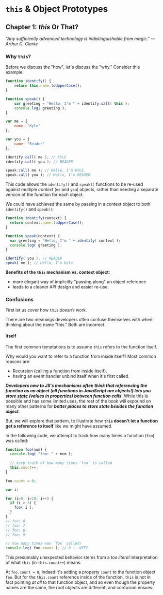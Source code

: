 # `this` & Object Prototypes

## Chapter 1: *this* Or That?

*"Any sufficiently advanced technology is indistinguishable from magic." — Arthur C. Clarke*

### Why `this`?

Before we discuss the "how", let's discuss the "why." Consider this example:

```javascript
function identify() {
	return this.name.toUpperCase();
}

function speak() {
	var greeting = "Hello, I'm " + identify.call( this );
	console.log( greeting );
}

var me = {
	name: "Kyle"
};

var you = {
	name: "Reader"
};

identify.call( me ); // KYLE
identify.call( you ); // READER

speak.call( me ); // Hello, I'm KYLE
speak.call( you ); // Hello, I'm READER
```

This code allows the `identify()` and `speak()` functions to be re-used against multiple *context* (`me` and `you`) objects, rather than needing a separate version of the function for each object.

We could have achieved the same by passing in a context object to both `identify()` and `speak()`:

```javascript
function identify(context) {
  return context.name.toUpperCase();
}

function speak(context) {
  var greeting = "Hello, I'm " + identify( context );
  console.log( greeting );
}

identify( you ); // READER
speak( me ); // Hello, I'm Kyle
```

**Benefits of the `this` mechanism vs. context object**:

- more elegant way of implicitly "passing along" an object reference
- leads to a cleaner API design and easier re-use.

### Confusions

First let us cover how `this` *doesn't* work.

There are two meanings developers often confuse themselves with when thinking about the name "this." Both are incorrect.

#### Itself

The first common temptations is to assume `this` refers to the function itself.

Why would you want to refer to a function from inside itself? Most common reasons are:

- Recursion (calling a function from inside itself).
- having an event handler unbind itself when it's first called.

**_Developers new to JS's mechanisms often think that referencing the function as an object (all functions in JavaScript are objects!) lets you store <u>state</u> (values in properties) between function calls_**. While this is possible and has some limited uses, the rest of the book will expound on many other patterns for **_better places to store state besides the function object_**.

But, we will explore that pattern, to illustrate how **`this` doesn't let a function get a reference to itself** like we might have assumed.

In the following code, we attempt to track how many times a function (`foo`) was called:

```javascript
function foo(num) {
  console.log( "foo: " + num );
  
  // keep track of how many times `foo` is called
  this.count++;
}

foo.count = 0;

var i;

for (i=0; i<10; i++) {
  if (i > 5) {
    foo( i );
  }
}
// foo: 6
// foo: 7
// foo: 8
// foo: 9

// how many times was `foo` called?
console.log( foo.count ); // 0 -- WTF?
```

This presumably unexpected behavior stems from a *too literal* interpretation of what `this` (in `this.count++`) means.

At `foo.count = 0`, indeed it's adding a property `count` to the function object `foo`. But for the `this.count` reference inside of the function, `this` is not in fact pointing *at all* to that function object, and so even though the property names are the same, the root objects are different, and confusion ensues.